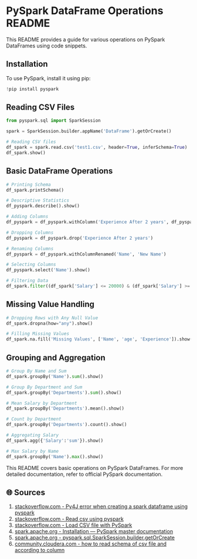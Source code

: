 
# PySpark DataFrame Operations README

This README provides a guide for various operations on PySpark DataFrames using code snippets.

## Installation

To use PySpark, install it using pip:

```python
!pip install pyspark
```

## Reading CSV Files

```python
from pyspark.sql import SparkSession

spark = SparkSession.builder.appName('DataFrame').getOrCreate()

# Reading CSV files
df_spark = spark.read.csv('test1.csv', header=True, inferSchema=True)
df_spark.show()
```

## Basic DataFrame Operations

```python
# Printing Schema
df_spark.printSchema()

# Descriptive Statistics
df_pyspark.describe().show()

# Adding Columns
df_pyspark = df_pyspark.withColumn('Experience After 2 years', df_pyspark['Experience'] + 1)

# Dropping Columns
df_pyspark = df_pyspark.drop('Experience After 2 years')

# Renaming Columns
df_pyspark = df_pyspark.withColumnRenamed('Name', 'New Name')

# Selecting Columns
df_pyspark.select('Name').show()

# Filtering Data
df_spark.filter((df_spark['Salary'] <= 20000) & (df_spark['Salary'] >= 15000)).select(['Name','Experience','Salary']).show()
```

## Missing Value Handling

```python
# Dropping Rows with Any Null Value
df_spark.dropna(how="any").show()

# Filling Missing Values
df_spark.na.fill('Missing Values', ['Name', 'age', 'Experience']).show()
```

## Grouping and Aggregation

```python
# Group By Name and Sum
df_spark.groupBy('Name').sum().show()

# Group By Department and Sum
df_spark.groupBy('Departments').sum().show()

# Mean Salary by Department
df_spark.groupBy('Departments').mean().show()

# Count by Department
df_spark.groupBy('Departments').count().show()

# Aggregating Salary
df_spark.agg({'Salary':'sum'}).show()

# Max Salary by Name
df_spark.groupBy('Name').max().show()
```

This README covers basic operations on PySpark DataFrames. For more detailed documentation, refer to official PySpark documentation.

## 🌐 Sources
1. [stackoverflow.com - Py4J error when creating a spark dataframe using pyspark](https://stackoverflow.com/questions/49063058/py4j-error-when-creating-a-spark-dataframe-using-pyspark)
2. [stackoverflow.com - Read csv using pyspark](https://stackoverflow.com/questions/48079611/read-csv-using-pyspark)
3. [stackoverflow.com - Load CSV file with PySpark](https://stackoverflow.com/questions/28782940/load-csv-file-with-pyspark)
4. [spark.apache.org - Installation — PySpark master documentation](https://spark.apache.org/docs/latest/api/python/getting_started/install.html)
5. [spark.apache.org - pyspark.sql.SparkSession.builder.getOrCreate](https://spark.apache.org/docs/3.1.3/api/python/reference/api/pyspark.sql.SparkSession.builder.getOrCreate)
6. [community.cloudera.com - how to read schema of csv file and according to column](https://community.cloudera.com/t5/Support-Questions/how-to-read-schema-of-csv-file-and-according-to-column/m-p/193863/highlight/true)
```
```
